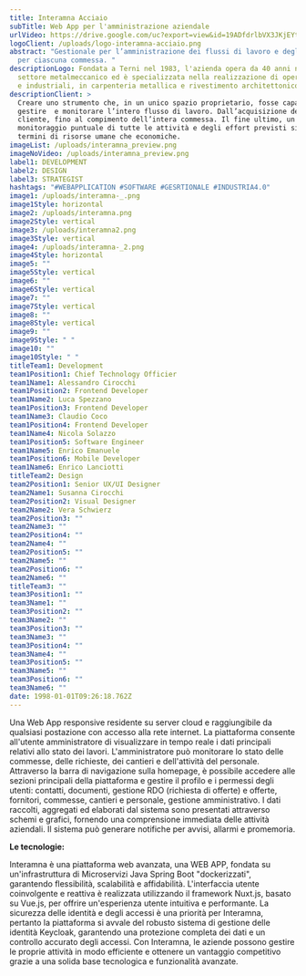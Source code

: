 ```yaml
---
title: Interamna Acciaio
subTitle: Web App per l'amministrazione aziendale
urlVideo: https://drive.google.com/uc?export=view&id=19ADfdrlbVX3JKjEYtVqTpKGbjUDgieHO
logoClient: /uploads/logo-interamna-acciaio.png
abstract: "Gestionale per l’amministrazione dei flussi di lavoro e degli effort
  per ciascuna commessa. "
descriptionLogo: Fondata a Terni nel 1983, l'azienda opera da 40 anni nel
  settore metalmeccanico ed è specializzata nella realizzazione di opere, civili
  e industriali, in carpenteria metallica e rivestimento architettonico.
descriptionClient: >
  Creare uno strumento che, in un unico spazio proprietario, fosse capace di
  gestire  e monitorare l’intero flusso di lavoro. Dall’acquisizione del
  cliente, fino al compimento dell’intera commessa. Il fine ultimo, un
  monitoraggio puntuale di tutte le attività e degli effort previsti sia in
  termini di risorse umane che economiche.
imageList: /uploads/interamna_preview.png
imageNoVideo: /uploads/interamna_preview.png
label1: DEVELOPMENT
label2: DESIGN
label3: STRATEGIST
hashtags: "#WEBAPPLICATION #SOFTWARE #GESRTIONALE #INDUSTRIA4.0"
image1: /uploads/interamna-_.png
image1Style: horizontal
image2: /uploads/interamna.png
image2Style: vertical
image3: /uploads/interamna2.png
image3Style: vertical
image4: /uploads/interamna-_2.png
image4Style: horizontal
image5: ""
image5Style: vertical
image6: ""
image6Style: vertical
image7: ""
image7Style: vertical
image8: ""
image8Style: vertical
image9: ""
image9Style: " "
image10: ""
image10Style: " "
titleTeam1: Development
team1Position1: Chief Technology Officier
team1Name1: Alessandro Cirocchi
team1Position2: Frontend Developer
team1Name2: Luca Spezzano
team1Position3: Frontend Developer
team1Name3: Claudio Coco
team1Position4: Frontend Developer
team1Name4: Nicola Solazzo
team1Position5: Software Engineer
team1Name5: Enrico Emanuele
team1Position6: Mobile Developer
team1Name6: Enrico Lanciotti
titleTeam2: Design
team2Position1: Senior UX/UI Designer
team2Name1: Susanna Cirocchi
team2Position2: Visual Designer
team2Name2: Vera Schwierz
team2Position3: ""
team2Name3: ""
team2Position4: ""
team2Name4: ""
team2Position5: ""
team2Name5: ""
team2Position6: ""
team2Name6: ""
titleTeam3: ""
team3Position1: ""
team3Name1: ""
team3Position2: ""
team3Name2: ""
team3Position3: ""
team3Name3: ""
team3Position4: ""
team3Name4: ""
team3Position5: ""
team3Name5: ""
team3Position6: ""
team3Name6: ""
date: 1998-01-01T09:26:18.762Z
---
```

Una Web App responsive residente su server cloud e raggiungibile da qualsiasi postazione con accesso alla rete internet. La piattaforma consente all'utente amministratore di visualizzare in tempo reale i dati principali relativi allo stato dei lavori. L'amministratore può monitorare lo stato delle commesse, delle richieste, dei cantieri e dell'attività del personale.
Attraverso la barra di navigazione sulla homepage, è possibile accedere alle sezioni principali della piattaforma e gestire il profilo e i permessi degli utenti: contatti, documenti, gestione RDO (richiesta di offerte) e offerte, fornitori, commesse, cantieri e personale, gestione amministrativo.
I dati raccolti, aggregati ed elaborati dal sistema sono presentati attraverso schemi e grafici, fornendo una comprensione immediata delle attività aziendali. Il sistema può generare notifiche per avvisi, allarmi e promemoria. 

**L﻿e tecnologie:** 

Interamna è una piattaforma web avanzata, una WEB APP, fondata su un'infrastruttura di Microservizi Java Spring Boot "dockerizzati", garantendo flessibilità, scalabilità e affidabilità. 
L'interfaccia utente coinvolgente e reattiva è realizzata utilizzando il framework Nuxt.js, basato su Vue.js, per offrire un'esperienza utente intuitiva e performante. 
La sicurezza delle identità e degli accessi è una priorità per Interamna, pertanto la piattaforma si avvale del robusto sistema di gestione delle identità Keycloak, garantendo una protezione completa dei dati e un controllo accurato degli accessi. 
Con Interamna, le aziende possono gestire le proprie attività in modo efficiente e ottenere un vantaggio competitivo grazie a una solida base tecnologica e funzionalità avanzate.